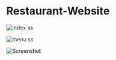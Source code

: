 # Restaurant-Website

![index ss](https://user-images.githubusercontent.com/68656122/130341306-c120826a-33d3-4dae-8a57-8a50281e6708.png)

![menu ss](https://user-images.githubusercontent.com/68656122/130341315-97c2e31f-d52c-4163-a386-5460e88c81c6.png)

![Screenshot ](https://user-images.githubusercontent.com/68656122/130403546-223080c1-2646-42c0-a941-e03f8cf5293e.png)


